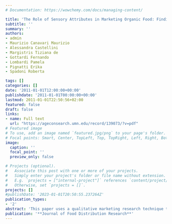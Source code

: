 ```yaml
---
# Documentation: https://wowchemy.com/docs/managing-content/

title: 'The Role of Sensory Attributes in Marketing Organic Food: Findings from a Qualitative Study of Italian Consumers'
subtitle: ''
summary: ''
authors:
- admin
- Maurizio Canavari Maurizio
- Alessandra Castellini
- Margistris Tiziana de
- Gottardi Fernando
- Lombardi Pamela
- Pignatti Erika
- Spadoni Roberta

tags: []
categories: []
date: '2011-01-01T12:00:00+00:00'
publishdate: '2011-01-01T00:00:00+00:00'
lastmod: 2011-01-01T22:50:56+02:00
featured: false
draft: false
links: 
- name: Full text
  url: "https://ageconsearch.umn.edu/record/139073/?v=pdf"
# Featured image
# To use, add an image named `featured.jpg/png` to your page's folder.
# Focal points: Smart, Center, TopLeft, Top, TopRight, Left, Right, BottomLeft, Bottom, BottomRight.
image:
  caption: ''
  focal_point: ''
  preview_only: false

# Projects (optional).
#   Associate this post with one or more of your projects.
#   Simply enter your project's folder or file name without extension.
#   E.g. `projects = ["internal-project"]` references `content/project/deep-learning/index.md`.
#   Otherwise, set `projects = []`.
projects: []
#publishDate: '2023-01-01T20:50:55.237264Z'
publication_types: 
- '2'
abstract: 'This paper uses a qualitative marketing research technique to explore in-depth sensory experiences, expectations, and perceptions of organic consumers when purchasing and eating organic food. Five focus-group interviews supported by semi-structured questionnaire were performed in Italy during 2009.Findings suggest that sensory attributes may be more relevant for older than for younger participants. Consumers largely agree that organic food should differ from conventional items, but variety is also expected among organic products themselves. Appearance and odor appear to be the most important sensory attributes when consumers purchase food, while taste and odor are the most important attributes when eating. Sensory-related information seems to play a crucial role when consumers are choosing which product to buy for the first time.'
publication: '**Journal of Food Distribution Research**'
---
```

